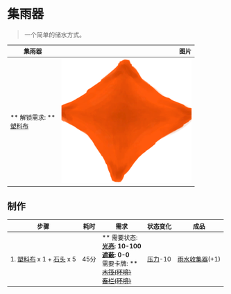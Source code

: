 # 集雨器  
> 一个简单的储水方式。  
  
  集雨器  |   图片   
 ----  |  ----:   
 ** 解锁需求: **<br>[塑料布](PlasticSheet.md)  |  <img decoding="async" src="Sprite/RainCatcherEmpty.png" href="a.md" style="max-width:300px;max-height:300px;">   
  
## 制作  
步骤  |  耗时  |  需求  |  状态变化  |  成品  
----  |  ----  |  ----  |  ----  |  ----  
1. [塑料布](PlasticSheet.md) x 1 + [石头](Stone.md) x 5  |  45分  |  ** 需要状态: **<br>[光亮](Light.md): 10-100<br>[遮蔽](Sheltered.md): 0-0<br>** 需要卡牌: **<br>~~[木筏(环境)](Env_Raft.md)~~<br>~~[畜栏(环境)](Env_Enclosure.md)~~  |  [压力](Stress.md)-10  |  [雨水收集器](RainCatcher.md)(+1)  


<script>document.title="集雨器 - 卡牌生存百科 Card Survival Wiki";</script>
